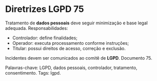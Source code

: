 # Diretrizes LGPD 75

Tratamento de **dados pessoais** deve seguir minimização e base legal adequada.
Responsabilidades:
- Controlador: define finalidades;
- Operador: executa processamento conforme instruções;
- Titular: possui direitos de acesso, correção e exclusão.

Incidentes devem ser comunicados ao comitê de **LGPD**. Documento 75.

Palavras-chave: LGPD, dados pessoais, controlador, tratamento, consentimento.
Tags: lgpd.
